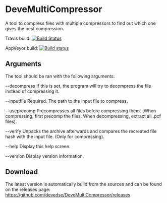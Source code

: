 # DeveMultiCompressor
A tool to compress files with multiple compressors to find out which one gives the best compression.

Travis build:
[![Build Status](https://travis-ci.org/devedse/DeveMultiCompressor.svg?branch=master)](https://travis-ci.org/devedse/DeveMultiCompressor)

AppVeyor build:
[![Build status](https://ci.appveyor.com/api/projects/status/c40u7g3kwhol8uk7?svg=true)](https://ci.appveyor.com/project/devedse/devemulticompressor)


## Arguments

The tool should be ran with the following arguments:

--decompress
	If this is set, the program will try to decompress the file instead of compressing it.

--inputfile
	Required. The path to the input file to compress.

--useprecomp
	Precompresses all files before compressing them. (When compressing, first precomp the files. When decompressing, extract all .pcf files).

--verify
	Unpacks the archive afterwards and compares the recreated file hash with the input file. (Only for compressing).

--help
	Display this help screen.

--version
	Display version information.
	
## Download

The latest version is automatically build from the sources and can be found on the releases page:
https://github.com/devedse/DeveMultiCompressor/releases